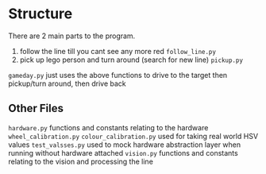 # Structure

There are 2 main parts to the program.
1. follow the line till you cant see any more red `follow_line.py`
2. pick up lego person and turn around (search for new line) `pickup.py`

`gameday.py` just uses the above functions to drive to the target then pickup/turn around, then drive back

## Other Files
`hardware.py` functions and constants relating to the hardware
`wheel_calibration.py`
`colour_calibration.py` used for taking real world HSV values
`test_valsses.py` used to mock hardware abstraction layer when running without hardware attached
`vision.py` functions and constants relating to the vision and processing the line
